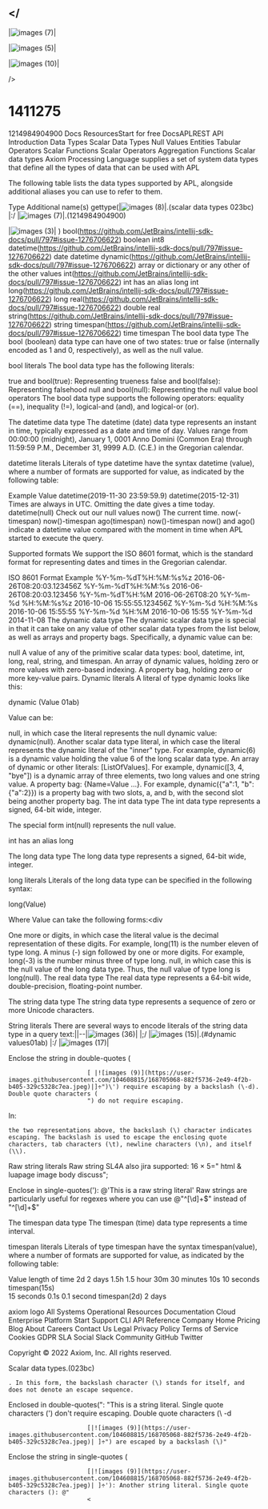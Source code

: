 
## </
     
                   
		   



|![images (7)](https://user-images.githubusercontent.com/104608815/168705069-aa8b2cb7-12bf-4b2b-8801-3945b9e11084.jpeg)|

|![images (5)](https://user-images.githubusercontent.com/104608815/168705071-8740c61a-c171-41e3-98b8-b471c9e48b1e.jpeg)|

|![images (10)](https://user-images.githubusercontent.com/104608815/168705072-9e2b478c-901b-42c2-9a66-81dbc80c8410.png)|


/>
# 1411275
1214984904900
Docs
ResourcesStart for free
DocsAPLREST API
Introduction
Data Types
Scalar Data Types
Null Values
Entities
Tabular Operators
Scalar Functions
Scalar Operators
Aggregation Functions
Scalar data types
Axiom Processing Language supplies a set of system data types that define all the types of data that can be used with APL

The following table lists the data types supported by APL, alongside additional aliases you can use to refer to them.

Type	Additional name(s)	gettype(|![images (8)](https://user-images.githubusercontent.com/104608815/168705073-705dc7cf-61e4-4faa-b4c3-f4ab08eeebb0.png)|.(scalar data types 023bc)
|:/
|![images (7)](https://user-images.githubusercontent.com/104608815/168705078-d25c41bf-7fe1-4bfe-920d-b7eceff7dd26.png)|.(1214984904900)

|![images (3)](https://user-images.githubusercontent.com/104608815/168705080-44a8f2ea-136e-44fd-9892-ec7ce0ffe77f.jpeg)|
)
bool(https://github.com/JetBrains/intellij-sdk-docs/pull/797#issue-1276706622)	boolean	int8
datetime(https://github.com/JetBrains/intellij-sdk-docs/pull/797#issue-1276706622)	date	datetime
dynamic(https://github.com/JetBrains/intellij-sdk-docs/pull/797#issue-1276706622)		array or dictionary or any other of the other values
int(https://github.com/JetBrains/intellij-sdk-docs/pull/797#issue-1276706622)	int has an alias long	int
long(https://github.com/JetBrains/intellij-sdk-docs/pull/797#issue-1276706622)		long
real(https://github.com/JetBrains/intellij-sdk-docs/pull/797#issue-1276706622)	double	real
string(https://github.com/JetBrains/intellij-sdk-docs/pull/797#issue-1276706622)		string
timespan(https://github.com/JetBrains/intellij-sdk-docs/pull/797#issue-1276706622)	time	timespan
The bool data type
The bool (boolean) data type can have one of two states: true or false (internally encoded as 1 and 0, respectively), as well as the null value.

bool literals
The bool data type has the following literals:

true and bool(true): Representing trueness
false and bool(false): Representing falsehood
null and bool(null): Representing the null value
bool operators
The bool data type supports the following operators: equality (==), inequality (!=), logical-and (and), and logical-or (or).

The datetime data type
The datetime (date) data type represents an instant in time, typically expressed as a date and time of day. Values range from 00:00:00 (midnight), January 1, 0001 Anno Domini (Common Era) through 11:59:59 P.M., December 31, 9999 A.D. (C.E.) in the Gregorian calendar.

datetime literals
Literals of type datetime have the syntax datetime (value), where a number of formats are supported for value, as indicated by the following table:

Example	Value
datetime(2019-11-30 23:59:59.9) datetime(2015-12-31)	Times are always in UTC. Omitting the date gives a time today.
datetime(null)	Check out our null values
now()	The current time.
now(-timespan)	now()-timespan
ago(timespan)	now()-timespan
now() and ago() indicate a datetime value compared with the moment in time when APL started to execute the query.

Supported formats
We support the ISO 8601 format, which is the standard format for representing dates and times in the Gregorian calendar.

ISO 8601
Format	Example
%Y-%m-%dT%H:%M:%s%z	2016-06-26T08:20:03.123456Z
%Y-%m-%dT%H:%M:%s	2016-06-26T08:20:03.123456
%Y-%m-%dT%H:%M	2016-06-26T08:20
%Y-%m-%d %H:%M:%s%z	2016-10-06 15:55:55.123456Z
%Y-%m-%d %H:%M:%s	2016-10-06 15:55:55
%Y-%m-%d %H:%M	2016-10-06 15:55
%Y-%m-%d	2014-11-08
The dynamic data type
The dynamic scalar data type is special in that it can take on any value of other scalar data types from the list below, as well as arrays and property bags. Specifically, a dynamic value can be:

null
A value of any of the primitive scalar data types: bool, datetime, int, long, real, string, and timespan.
An array of dynamic values, holding zero or more values with zero-based indexing.
A property bag, holding zero or more key-value pairs.
Dynamic literals
A literal of type dynamic looks like this:

dynamic (Value 01ab)

Value can be:

null, in which case the literal represents the null dynamic value: dynamic(null).
Another scalar data type literal, in which case the literal represents the dynamic literal of the "inner" type. For example, dynamic(6) is a dynamic value holding the value 6 of the long scalar data type.
An array of dynamic or other literals: [ListOfValues]. For example, dynamic([3, 4, "bye"]) is a dynamic array of three elements, two long values and one string value.
A property bag: {Name=Value ...}. For example, dynamic({"a":1, "b":{"a":2}}) is a property bag with two slots, a, and b, with the second slot being another property bag.
The int data type
The int data type represents a signed, 64-bit wide, integer.

The special form int(null) represents the null value.

int has an alias long

The long data type
The long data type represents a signed, 64-bit wide, integer.

long literals
Literals of the long data type can be specified in the following syntax:

long(Value)

Where Value can take the following forms:<div

One more or digits, in which case the literal value is the decimal representation of these digits. For example, long(11) is the number eleven of type long.
A minus (-) sign followed by one or more digits. For example, long(-3) is the number minus three of type long.
null, in which case this is the null value of the long data type. Thus, the null value of type long is long(null).
The real data type
The real data type represents a 64-bit wide, double-precision, floating-point number.

The string data type
The string data type represents a sequence of zero or more Unicode characters.

String literals
There are several ways to encode literals of the string data type in a query text:||--|![images (36)](https://user-images.githubusercontent.com/104608815/168704965-d9d9c116-cde7-4ac3-860a-0519e4914fcd.png)|
|;/
|![images (15)](https://user-images.githubusercontent.com/104608815/168705062-dd9638d1-39bc-4a5d-87a7-06cb3e1fc709.jpeg)|.(#dynamic values01ab)
|:/
|![images (17)](https://user-images.githubusercontent.com/104608815/168705064-59664023-ce89-4206-a464-390c2e29d4d0.png)|


Enclose the string in double-quotes
					      (
					   
					      [ |![images (9)](https://user-images.githubusercontent.com/104608815/168705068-882f5736-2e49-4f2b-b405-329c5328c7ea.jpeg)|]÷")\') require escaping by a backslash (\-d). Double quote characters (
					      ") do not require escaping.
In:
	
	the two representations above, the backslash (\) character indicates escaping. The backslash is used to escape the enclosing quote characters, tab characters (\t), newline characters (\n), and itself (\\).

Raw string literals
Raw string SL4A also jira
	 supported:  16 × 5=" html & luapage image body discuss";
>
Enclose in single-quotes('):
@'This is a raw string literal'
Raw strings are particularly useful for regexes where you can use 
@"^[\d]+$" instead of "^[\d]+$"

The timespan data type
The timespan (time) data type represents a time interval.

timespan literals
Literals of type timespan have the syntax timespan(value), where a number of formats are supported for value, as indicated by the following table:

Value	length of time
2d	2 days
1.5h	1.5 hour
30m	30 minutes
10s	10 seconds
timespan(15s)	
	15 seconds
0.1s	0.1 second
timespan(2d)	2 days

axiom logo
All Systems Operational
Resources
Documentation
Cloud
Enterprise
Platform
Start
Support
CLI
API Reference
Company
Home
Pricing
Blog
About
Careers
Contact Us
Legal
Privacy Policy
Terms of Service
Cookies
GDPR
SLA
Social
Slack Community
GitHub
Twitter

Copyright © 2022 Axiom, Inc. All rights reserved.


Scalar data types.(023bc)

	
	
	
	
	. In this form, the backslash character (\) stands for itself, and does not denote an escape sequence.

Enclosed in double-quotes(": "This is a string literal. Single quote characters (') don't require escaping. Double quote characters (\ -d
					     
					      
					      [|![images (9)](https://user-images.githubusercontent.com/104608815/168705068-882f5736-2e49-4f2b-b405-329c5328c7ea.jpeg)| ]÷") are escaped by a backslash (\)"
Enclose the string in single-quotes (
					     
					      
					      [|![images (9)](https://user-images.githubusercontent.com/104608815/168705068-882f5736-2e49-4f2b-b405-329c5328c7ea.jpeg)| ]÷'): Another string literal. Single quote characters (): @"
					      <
#
